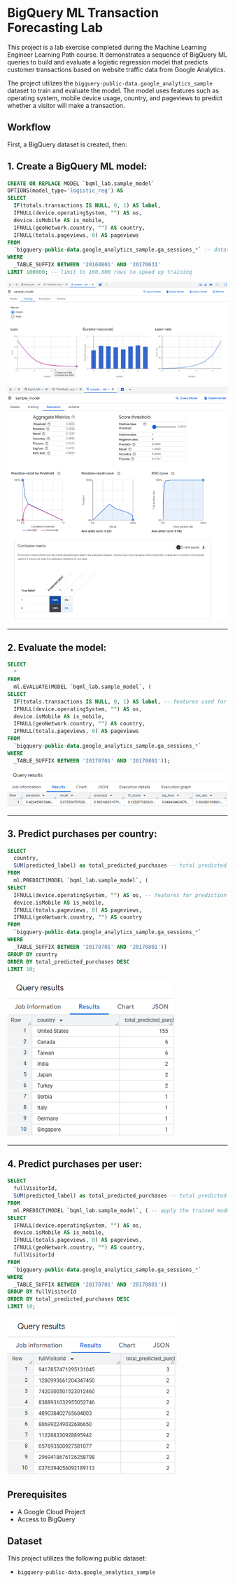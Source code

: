 # BigQuery ML Transaction Forecasting Lab

This project is a lab exercise completed during the Machine Learning Engineer Learning Path course. It demonstrates a sequence of BigQuery ML queries to build and evaluate a logistic regression model that predicts customer transactions based on website traffic data from Google Analytics.

The project utilizes the `bigquery-public-data.google_analytics_sample` dataset to train and evaluate the model. The model uses features such as operating system, mobile device usage, country, and pageviews to predict whether a visitor will make a transaction.

## Workflow

First, a BigQuery dataset is created, then:

## 1.  **Create a BigQuery ML model:**
   
```sql
CREATE OR REPLACE MODEL `bqml_lab.sample_model`
OPTIONS(model_type='logistic_reg') AS
SELECT
  IF(totals.transactions IS NULL, 0, 1) AS label,
  IFNULL(device.operatingSystem, "") AS os,
  device.isMobile AS is_mobile,
  IFNULL(geoNetwork.country, "") AS country,
  IFNULL(totals.pageviews, 0) AS pageviews
FROM
  `bigquery-public-data.google_analytics_sample.ga_sessions_*` -- dataset: Google Analytics sample data
WHERE
  _TABLE_SUFFIX BETWEEN '20160801' AND '20170631'
LIMIT 100000; -- limit to 100,000 rows to speed up training
```

![Creating a BigQuery ML model](https://github.com/larisanti/transaction-forecasting-ml/blob/main/Screenshots/1.1.png)
![Creating a BigQuery ML model - Evaluation](https://github.com/larisanti/transaction-forecasting-ml/blob/main/Screenshots/1.2.png)

          
---
## 2.  **Evaluate the model:**

```sql
SELECT
  *
FROM
  ml.EVALUATE(MODEL `bqml_lab.sample_model`, (
SELECT
  IF(totals.transactions IS NULL, 0, 1) AS label, -- features used for prediction
  IFNULL(device.operatingSystem, "") AS os,
  device.isMobile AS is_mobile,
  IFNULL(geoNetwork.country, "") AS country,
  IFNULL(totals.pageviews, 0) AS pageviews
FROM
  `bigquery-public-data.google_analytics_sample.ga_sessions_*`
WHERE
  _TABLE_SUFFIX BETWEEN '20170701' AND '20170801'));
```

![Evaluating the model](https://github.com/larisanti/transaction-forecasting-ml/blob/main/Screenshots/2.png)


---
## 3.  **Predict purchases per country:**

```sql
SELECT
  country,
  SUM(predicted_label) as total_predicted_purchases -- total predicted purchases for the country
FROM
  ml.PREDICT(MODEL `bqml_lab.sample_model`, (
SELECT
  IFNULL(device.operatingSystem, "") AS os, -- features for prediction
  device.isMobile AS is_mobile,
  IFNULL(totals.pageviews, 0) AS pageviews,
  IFNULL(geoNetwork.country, "") AS country
FROM
  `bigquery-public-data.google_analytics_sample.ga_sessions_*`
WHERE
  _TABLE_SUFFIX BETWEEN '20170701' AND '20170801'))
GROUP BY country
ORDER BY total_predicted_purchases DESC
LIMIT 10;
```

![Predicting transactions by country](https://github.com/larisanti/transaction-forecasting-ml/blob/main/Screenshots/3.png)

---
## 4.  **Predict purchases per user:**

```sql
SELECT
  fullVisitorId,
  SUM(predicted_label) as total_predicted_purchases -- total predicted purchases for each user
FROM
  ml.PREDICT(MODEL `bqml_lab.sample_model`, ( -- apply the trained model for prediction
SELECT
  IFNULL(device.operatingSystem, "") AS os,
  device.isMobile AS is_mobile,
  IFNULL(totals.pageviews, 0) AS pageviews,
  IFNULL(geoNetwork.country, "") AS country,
  fullVisitorId
FROM
  `bigquery-public-data.google_analytics_sample.ga_sessions_*`
WHERE
  _TABLE_SUFFIX BETWEEN '20170701' AND '20170801'))
GROUP BY fullVisitorId
ORDER BY total_predicted_purchases DESC
LIMIT 10;
```

![Predicting transactions per user](https://github.com/larisanti/transaction-forecasting-ml/blob/main/Screenshots/4.png)


## Prerequisites

* A Google Cloud Project
* Access to BigQuery

## Dataset

This project utilizes the following public dataset:

* `bigquery-public-data.google_analytics_sample`


